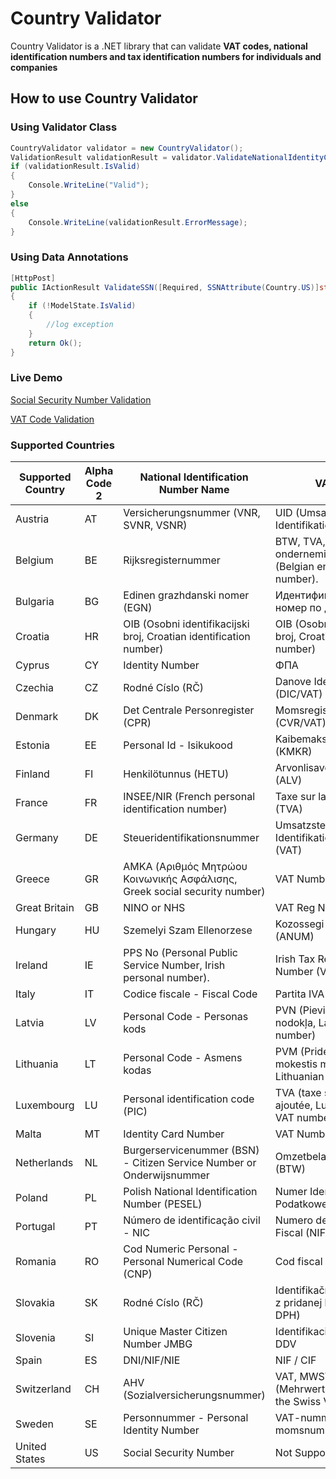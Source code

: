 # Country Validator 

Country Validator is a .NET library that can validate **VAT codes, national identification numbers and tax identification numbers for individuals and companies**

## How to use Country Validator
### Using Validator Class
```csharp
CountryValidator validator = new CountryValidator();
ValidationResult validationResult = validator.ValidateNationalIdentityCode(ssn, Country.US);
if (validationResult.IsValid)
{
    Console.WriteLine("Valid");
}
else
{
    Console.WriteLine(validationResult.ErrorMessage);
}
```

### Using Data Annotations

```csharp
[HttpPost]
public IActionResult ValidateSSN([Required, SSNAttribute(Country.US)]string ssn)
{
    if (!ModelState.IsValid)
    {
        //log exception
    }
    return Ok();
}
```

### Live Demo
[Social Security Number Validation](https://randommer.io/SocialNumber/SsnValidator)

[VAT Code Validation](https://randommer.io/SocialNumber/VatValidator)


### Supported Countries
| Supported Country | Alpha Code 2 | National Identification Number Name                                       | VAT Code                                                                    |
|-------------------|--------------|---------------------------------------------------------------------------|------------------------------------------------------------------------|
| Austria           | AT           | Versicherungsnummer (VNR, SVNR, VSNR)                                     | UID (Umsatzsteuer-Identifikationsnummer)                               |
| Belgium           | BE           | Rijksregisternummer                                                       | BTW, TVA, NWSt, ondernemingsnummer (Belgian enterprise number).        |
| Bulgaria          | BG           | Edinen grazhdanski nomer (EGN)                                            | Идентификационен номер по ДДС                                          |
| Croatia           | HR           | OIB (Osobni identifikacijski broj, Croatian identification number)        | OIB (Osobni identifikacijski broj, Croatian identification number)     |
| Cyprus            | CY           | Identity Number                                                           | ΦΠΑ                                                                    |
| Czechia           | CZ           | Rodné Císlo (RČ)                                                          | Danove Identifikacni Cislo (DIC/VAT)                                   |
| Denmark           | DK           | Det Centrale Personregister (CPR)                                         | Momsregistreringsnummer (CVR/VAT)                                      |
| Estonia           | EE           | Personal Id - Isikukood                                                   | Kaibemaksukohuslase (KMKR)                                             |
| Finland           | FI           | Henkilötunnus (HETU)                                                      | Arvonlisaveronumero (ALV)                                              |
| France            | FR           | INSEE/NIR (French personal identification number)                         | Taxe sur la Valeur Ajoutee (TVA)                                       |
| Germany           | DE           | Steueridentifikationsnummer                                               | Umsatzsteur Identifikationnummer (VAT)                                 |
| Greece            | GR           | AMKA (Αριθμός Μητρώου Κοινωνικής Ασφάλισης, Greek social security number) | VAT Number (FPA)                                                       |
| Great Britain     | GB           | NINO or NHS                                                               | VAT Reg No                                                             |
| Hungary           | HU           | Szemelyi Szam Ellenorzese                                                 | Kozossegi Adoszam (ANUM)                                               |
| Ireland           | IE           | PPS No (Personal Public Service Number, Irish personal number).           | Irish Tax Reference Number (VAT)                                       |
| Italy             | IT           | Codice fiscale - Fiscal Code                                              | Partita IVA                                                            |
| Latvia            | LV           | Personal Code - Personas kods                                             | PVN (Pievienotās vērtības nodokļa, Latvian VAT number)                 |
| Lithuania         | LT           | Personal Code - Asmens kodas                                              | PVM (Pridėtinės vertės mokestis mokėtojo kodas, Lithuanian VAT number) |
| Luxembourg        | LU           | Personal identification code (PIC)                                        | TVA (taxe sur la valeur ajoutée, Luxembourgian VAT number)             |
| Malta             | MT           | Identity Card Number                                                      | VAT Number                                                             |
| Netherlands       | NL           | Burgerservicenummer (BSN) - Citizen Service Number or Onderwijsnummer     | Omzetbelastingnummer (BTW)                                             |
| Poland            | PL           | Polish National Identification Number (PESEL)                             | Numer Identyfikacji Podatkowej (NIP)                                   |
| Portugal          | PT           | Número de identificação civil - NIC                                       | Numero de Identificacao Fiscal (NIF)                                   |
| Romania           | RO           | Cod Numeric Personal - Personal Numerical Code (CNP)                      | Cod fiscal TVA                                                         |
| Slovakia          | SK           | Rodné Císlo (RČ)                                                          | Identifikačné číslo pre daň z pridanej hodnoty (IČ DPH)                |
| Slovenia          | SI           | Unique Master Citizen Number JMBG                                         | Identifikacijska številka za DDV                                       |
| Spain             | ES           | DNI/NIF/NIE                                                               | NIF / CIF                                                              |
| Switzerland       | CH           | AHV (Sozialversicherungsnummer)                                           | VAT, MWST, TVA, IVA, TPV (Mehrwertsteuernummer, the Swiss VAT number). |
| Sweden            | SE           | Personnummer - Personal Identity Number                                   | VAT-nummer or momsnummer                                               |
| United States     | US           | Social Security Number                                                    | Not Supported                                                          |